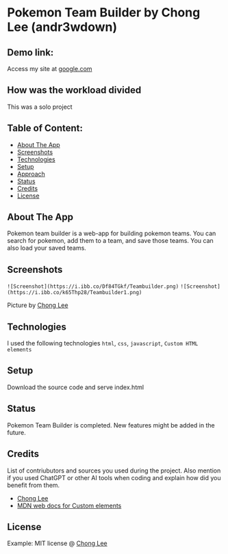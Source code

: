 # Pokemon Team Builder by Chong Lee (andr3wdown)

## Demo link:
Access my site at [google.com](https://adr3wdownspokemonteambuilder.netlify.app/)

## How was the workload divided
This was a solo project 

## Table of Content:

- [About The App](#about-the-app)
- [Screenshots](#screenshots)
- [Technologies](#technologies)
- [Setup](#setup)
- [Approach](#approach)
- [Status](#status)
- [Credits](#credits)
- [License](#license)

## About The App
Pokemon team builder is a web-app for building pokemon teams. You can search for pokemon, add them to a team, and save those teams. You can also load your saved teams.

## Screenshots
`![Screenshot](https://i.ibb.co/Df84TGkf/Teambuilder.png)`
`![Screenshot](https://i.ibb.co/k65Thp28/Teambuilder1.png)`

Picture by [Chong Lee](https://github.com/andr3wdown)

## Technologies 
I used the following technologies `html`, `css`, `javascript`, `Custom HTML elements`

## Setup
Download the source code and serve index.html

## Status
Pokemon Team Builder is completed. New features might be added in the future.

## Credits
List of contriubutors and sources you used during the project. Also mention if you used ChatGPT or other AI tools when coding and explain how did you benefit from them.
- [Chong Lee](https://github.com/andr3wdown)
- [MDN web docs for Custom elements](https://developer.mozilla.org/en-US/docs/Web/API/Web_components/Using_custom_elements)

## License
Example: MIT license @ [Chong Lee](https://github.com/andr3wdown)